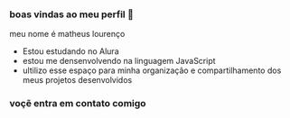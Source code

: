 ###  boas vindas ao meu perfil 💙

meu nome é matheus lourenço 

- Estou estudando no Alura 
- estou me densenvolvendo na linguagem JavaScript
- ultilizo esse espaço para  minha organizaçâo e compartilhamento dos meus projetos desenvolvidos 

### voçẽ entra em contato comigo

